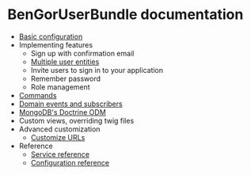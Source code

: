 # BenGorUserBundle documentation
* [Basic configuration](basic_configuration.md)
* Implementing features
    * Sign up with confirmation email
    * [Multiple user entities](multiple_users.md)
    * Invite users to sign in to your application
    * Remember password
    * Role management
* [Commands](commands.md)
* [Domain events and subscribers](events_subscribers.md)
* [MongoDB's Doctrine ODM](doctrine_odm_mongodb.md)
* Custom views, overriding twig files
* Advanced customization
    * [Customize URLs](customize_urls.md)
* Reference
    * [Service reference](service_reference.md)
    * [Configuration reference](configuration_reference.md)
